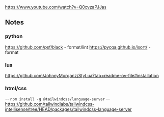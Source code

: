 https://www.youtube.com/watch?v=Q0cvzaPJJas

## Notes

### python
https://github.com/psf/black - format/lint
https://pycqa.github.io/isort/ - format

### lua
https://github.com/JohnnyMorganz/StyLua?tab=readme-ov-file#installation

### html/css
-- `npm install -g @tailwindcss/language-server`
-- https://github.com/tailwindlabs/tailwindcss-intellisense/tree/HEAD/packages/tailwindcss-language-server
